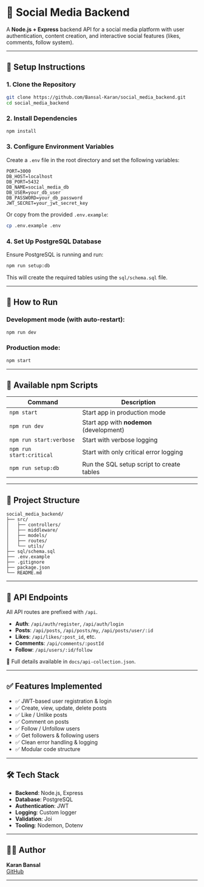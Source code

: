 # 📱 Social Media Backend

A **Node.js + Express** backend API for a social media platform with user authentication, content creation, and interactive social features (likes, comments, follow system).

---

## 🚀 Setup Instructions

### 1. Clone the Repository

```bash
git clone https://github.com/Bansal-Karan/social_media_backend.git
cd social_media_backend
```

### 2. Install Dependencies

```bash
npm install
```

### 3. Configure Environment Variables

Create a `.env` file in the root directory and set the following variables:

```env
PORT=3000
DB_HOST=localhost
DB_PORT=5432
DB_NAME=social_media_db
DB_USER=your_db_user
DB_PASSWORD=your_db_password
JWT_SECRET=your_jwt_secret_key
```

Or copy from the provided `.env.example`:

```bash
cp .env.example .env
```

### 4. Set Up PostgreSQL Database

Ensure PostgreSQL is running and run:

```bash
npm run setup:db
```

This will create the required tables using the `sql/schema.sql` file.

---

## 🧪 How to Run

### Development mode (with auto-restart):

```bash
npm run dev
```

### Production mode:

```bash
npm start
```

---

## 🔧 Available npm Scripts

| Command                 | Description                                  |
|------------------------|----------------------------------------------|
| `npm start`            | Start app in production mode                 |
| `npm run dev`          | Start app with **nodemon** (development)     |
| `npm run start:verbose`| Start with verbose logging                   |
| `npm run start:critical`| Start with only critical error logging      |
| `npm run setup:db`     | Run the SQL setup script to create tables    |

---

## 📁 Project Structure

```
social_media_backend/
├── src/
│   ├── controllers/
│   ├── middleware/
│   ├── models/
│   ├── routes/
│   └── utils/
├── sql/schema.sql
├── .env.example
├── .gitignore
├── package.json
└── README.md
```

---

## 📢 API Endpoints

All API routes are prefixed with `/api`.

- **Auth**: `/api/auth/register`, `/api/auth/login`
- **Posts**: `/api/posts`, `/api/posts/my`, `/api/posts/user/:id`
- **Likes**: `/api/likes/:post_id`, etc.
- **Comments**: `/api/comments/:postId`
- **Follow**: `/api/users/:id/follow`

📌 Full details available in `docs/api-collection.json`.

---

## ✅ Features Implemented

- ✅ JWT-based user registration & login
- ✅ Create, view, update, delete posts
- ✅ Like / Unlike posts
- ✅ Comment on posts
- ✅ Follow / Unfollow users
- ✅ Get followers & following users
- ✅ Clean error handling & logging
- ✅ Modular code structure

---

## 🛠 Tech Stack

- **Backend**: Node.js, Express
- **Database**: PostgreSQL
- **Authentication**: JWT
- **Logging**: Custom logger
- **Validation**: Joi
- **Tooling**: Nodemon, Dotenv

---

## 🧑‍💻 Author

**Karan Bansal**  
[GitHub](https://github.com/Bansal-Karan)

---